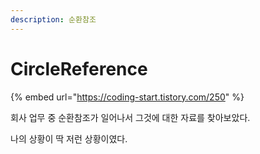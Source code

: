 ```yaml
---
description: 순환참조
---
```


# CircleReference

{% embed url="https://coding-start.tistory.com/250" %}



 회사 업무 중 순환참조가 일어나서 그것에 대한 자료를 찾아보았다. 

나의 상황이 딱 저런 상황이였다.

